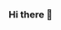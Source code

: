 ### Hi there 👋

<!--
**Mikeburdge/Mikeburdge** is a ✨ _special_ ✨ repository because its `README.md` (this file) appears on your GitHub profile.

Here are some ideas to get you started:

###🔭 I’m currently working on ...
###🌱 I’m currently learning ...
###👯 I’m looking to collaborate on ...
#🤔 I’m looking for help with ...
##💬 Ask me about ...
###📫 How to reach me: ...
### 😄 Pronouns: ...
### ⚡ Fun fact: ...
-->
